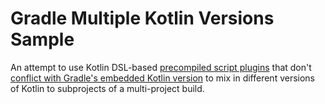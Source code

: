 # Gradle Multiple Kotlin Versions Sample

An attempt to use Kotlin DSL-based
[precompiled script plugins](https://docs.gradle.org/current/userguide/custom_plugins.html#sec:precompiled_plugins)
that don't
[conflict with Gradle's embedded Kotlin version](https://youtrack.jetbrains.com/issue/KT-38010)
to mix in different versions of Kotlin to subprojects of a multi-project build.
